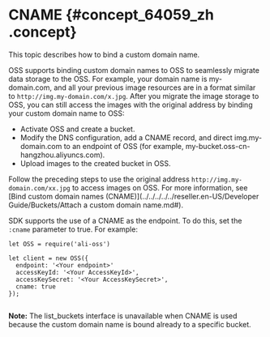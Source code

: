 # CNAME {#concept_64059_zh .concept}

This topic describes how to bind a custom domain name.

OSS supports binding custom domain names to OSS to seamlessly migrate data storage to the OSS. For example, your domain name is my-domain.com, and all your previous image resources are in a format similar to `http://img.my-domain.com/x.jpg`. After you migrate the image storage to OSS, you can still access the images with the original address by binding your custom domain name to OSS:

-   Activate OSS and create a bucket.
-   Modify the DNS configuration, add a CNAME record, and direct img.my-domain.com to an endpoint of OSS \(for example, my-bucket.oss-cn-hangzhou.aliyuncs.com\).
-   Upload images to the created bucket in OSS.

Follow the preceding steps to use the original address `http://img.my-domain.com/xx.jpg` to access images on OSS. For more information, see [Bind custom domain names \(CNAME\)](../../../../../reseller.en-US/Developer Guide/Buckets/Attach a custom domain name.md#).

SDK supports the use of a CNAME as the endpoint. To do this, set the `:cname` parameter to true. For example:

```language-js
let OSS = require('ali-oss')

let client = new OSS({
  endpoint: '<Your endpoint>'
  accessKeyId: '<Your AccessKeyId>',
  accessKeySecret: '<Your AccessKeySecret>',
  cname: true
});


```

**Note:** The list\_buckets interface is unavailable when CNAME is used because the custom domain name is bound already to a specific bucket.

